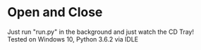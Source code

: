 # Open and Close
Just run "run.py" in the background and just watch the CD Tray! <br />
Tested on Windows 10, Python 3.6.2 via IDLE

